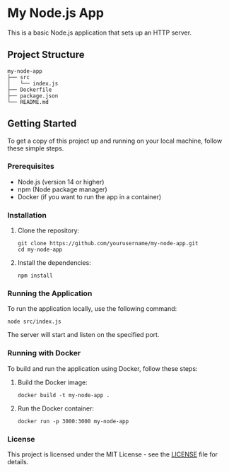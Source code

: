 # My Node.js App

This is a basic Node.js application that sets up an HTTP server.

## Project Structure

```
my-node-app
├── src
│   └── index.js
├── Dockerfile
├── package.json
└── README.md
```

## Getting Started

To get a copy of this project up and running on your local machine, follow these simple steps.

### Prerequisites

- Node.js (version 14 or higher)
- npm (Node package manager)
- Docker (if you want to run the app in a container)

### Installation

1. Clone the repository:
   ```
   git clone https://github.com/yourusername/my-node-app.git
   cd my-node-app
   ```

2. Install the dependencies:
   ```
   npm install
   ```

### Running the Application

To run the application locally, use the following command:
```
node src/index.js
```
The server will start and listen on the specified port.

### Running with Docker

To build and run the application using Docker, follow these steps:

1. Build the Docker image:
   ```
   docker build -t my-node-app .
   ```

2. Run the Docker container:
   ```
   docker run -p 3000:3000 my-node-app
   ```

### License

This project is licensed under the MIT License - see the [LICENSE](LICENSE) file for details.